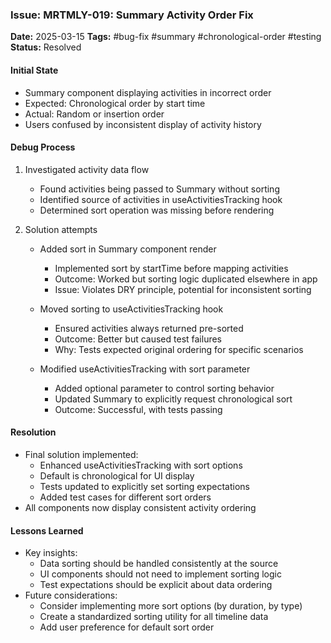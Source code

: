 ### Issue: MRTMLY-019: Summary Activity Order Fix
**Date:** 2025-03-15
**Tags:** #bug-fix #summary #chronological-order #testing
**Status:** Resolved

#### Initial State
- Summary component displaying activities in incorrect order
- Expected: Chronological order by start time
- Actual: Random or insertion order
- Users confused by inconsistent display of activity history

#### Debug Process
1. Investigated activity data flow
   - Found activities being passed to Summary without sorting
   - Identified source of activities in useActivitiesTracking hook
   - Determined sort operation was missing before rendering

2. Solution attempts
   - Added sort in Summary component render
     - Implemented sort by startTime before mapping activities
     - Outcome: Worked but sorting logic duplicated elsewhere in app
     - Issue: Violates DRY principle, potential for inconsistent sorting

   - Moved sorting to useActivitiesTracking hook
     - Ensured activities always returned pre-sorted
     - Outcome: Better but caused test failures
     - Why: Tests expected original ordering for specific scenarios

   - Modified useActivitiesTracking with sort parameter
     - Added optional parameter to control sorting behavior
     - Updated Summary to explicitly request chronological sort
     - Outcome: Successful, with tests passing

#### Resolution
- Final solution implemented:
  - Enhanced useActivitiesTracking with sort options
  - Default is chronological for UI display
  - Tests updated to explicitly set sorting expectations
  - Added test cases for different sort orders
- All components now display consistent activity ordering

#### Lessons Learned
- Key insights:
  - Data sorting should be handled consistently at the source
  - UI components should not need to implement sorting logic
  - Test expectations should be explicit about data ordering
- Future considerations:
  - Consider implementing more sort options (by duration, by type)
  - Create a standardized sorting utility for all timeline data
  - Add user preference for default sort order